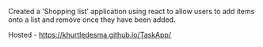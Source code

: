 Created a 'Shopping list' application using react to allow users to add items onto a list and remove once they have been added.

Hosted - https://khurtledesma.github.io/TaskApp/